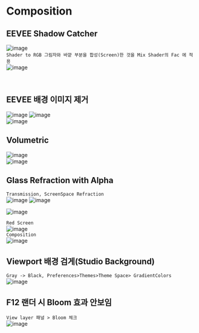 Composition
==============

EEVEE Shadow Catcher
-------------------------
![image](https://user-images.githubusercontent.com/30430227/132828307-2356455b-a64e-4a91-b914-fa396467d36b.png)  
`Shader to RGB 그림자와 바깥 부분을 합성(Screen)한 것을 Mix Shader의 Fac 에 적용`  
![image](https://user-images.githubusercontent.com/30430227/132828687-9c0cc04a-8426-4976-8a0f-58ac0d599f02.png)

<br>

EEVEE 배경 이미지 제거 
-----------------------
![image](https://user-images.githubusercontent.com/30430227/133018702-bb81548c-8bb4-4dfb-9132-3998333a5bc2.png)
![image](https://user-images.githubusercontent.com/30430227/133018722-e72391fd-dfab-4e65-a2c0-9bd061994c8e.png)  
![image](https://user-images.githubusercontent.com/30430227/133018739-e3f104a5-2305-4d0d-8e42-968f7916c77e.png)  



Volumetric 
------------
![image](https://user-images.githubusercontent.com/30430227/133027508-71a0a0fc-c9cc-4c5e-a44b-6110122ca863.png)  
![image](https://user-images.githubusercontent.com/30430227/133027523-4b4dc6d2-3532-42e8-a708-bb85e9cefc91.png)  



Glass Refraction with Alpha
--------------------------
`Transmission, ScreenSpace Refraction`  
![image](https://user-images.githubusercontent.com/30430227/133032463-c3596062-183f-44a2-9158-0a5b2e756d50.png)
![image](https://user-images.githubusercontent.com/30430227/133032482-b017a4e8-c8f1-4972-b788-bc0d3a9d1157.png)  

![image](https://user-images.githubusercontent.com/30430227/133032236-482caf01-72ce-4d88-848f-79d3974618b0.png)  

`Red Screen`  
![image](https://user-images.githubusercontent.com/30430227/133032322-30cc6e04-2196-48a0-967c-af1e4864b810.png)  
`Composition`  
![image](https://user-images.githubusercontent.com/30430227/133033214-466dd447-defb-49bc-b408-b834339303a2.png)  


Viewport 배경 검게(Studio Background)
----------------------------------------
`Gray -> Black, Preferences>Themes>Theme Space> GradientColors`  
![image](https://user-images.githubusercontent.com/30430227/137238087-310bfb9f-45b0-42db-994b-a95e503ffd20.png)  


F12 랜더 시 Bloom 효과 안보임  
----------------
`View layer 패널 > Bloom 체크`  
![image](https://user-images.githubusercontent.com/30430227/137238242-d79a6145-4326-4fa9-9ee3-c316b7c92769.png)  









 
